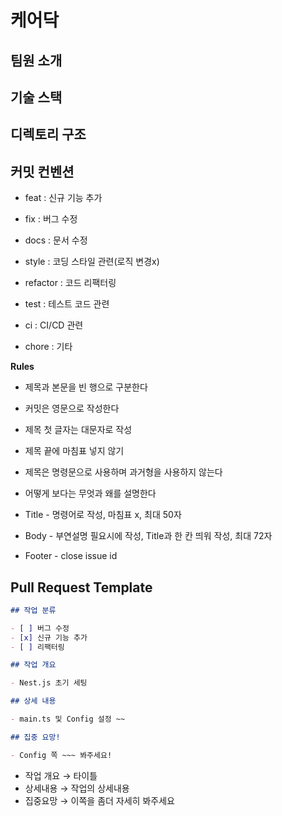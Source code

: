# 케어닥

## 팀원 소개

## 기술 스택

## 디렉토리 구조

## 커밋 컨벤션

- feat : 신규 기능 추가

- fix : 버그 수정

- docs : 문서 수정

- style : 코딩 스타일 관련(로직 변경x)

- refactor : 코드 리팩터링

- test : 테스트 코드 관련

- ci : CI/CD 관련

- chore : 기타

**Rules**

- 제목과 본문을 빈 행으로 구분한다
- 커밋은 영문으로 작성한다
- 제목 첫 글자는 대문자로 작성
- 제목 끝에 마침표 넣지 않기
- 제목은 명령문으로 사용하며 과거형을 사용하지 않는다
- 어떻게 보다는 무엇과 왜를 설명한다

- Title - 명령어로 작성, 마침표 x, 최대 50자
- Body - 부연설명 필요시에 작성, Title과 한 칸 띄워 작성, 최대 72자
- Footer - close issue id

## Pull Request Template

```markdown
## 작업 분류

- [ ] 버그 수정
- [x] 신규 기능 추가
- [ ] 리팩터링

## 작업 개요

- Nest.js 초기 세팅

## 상세 내용

- main.ts 및 Config 설정 ~~

## 집중 요망!

- Config 쪽 ~~~ 봐주세요!
```

- 작업 개요 → 타이틀
- 상세내용 → 작업의 상세내용
- 집중요망 → 이쪽을 좀더 자세히 봐주세요
